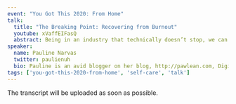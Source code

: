 ```yaml
---
event: "You Got This 2020: From Home"
talk:
  title: "The Breaking Point: Recovering from Burnout"
  youtube: xVaffEIFasQ
  abstract: Being in an industry that technically doesn’t stop, we can all get caught up with chasing on what the next new shiny thing there is to learn or take part in. As someone who was keen and ambitious in “breaking through” the industry, I found myself thinly spread to a point that was unhealthy and potentially dangerous long-term. Burnout is real. In this talk, I’ll share experiences as well as tips on helping spot patterns that lead to burnout and how to deal with it before it gets out of hand.
speaker:
  name: Pauline Narvas
  twitter: paulienuh
  bio: Pauline is an avid blogger on her blog, http://pawlean.com, Digital Engineering Graduate at BT and Equality in Tech Advocate. 
tags: ['you-got-this-2020-from-home', 'self-care', 'talk']
---
```


The transcript will be uploaded as soon as possible.